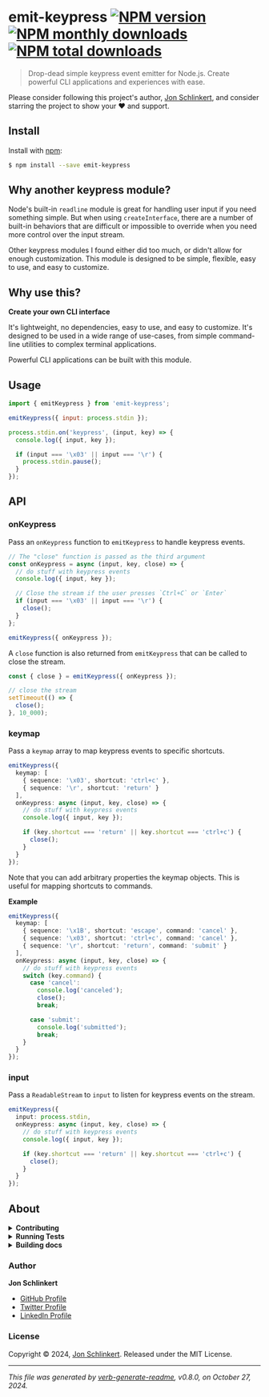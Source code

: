 # emit-keypress [![NPM version](https://img.shields.io/npm/v/emit-keypress.svg?style=flat)](https://www.npmjs.com/package/emit-keypress) [![NPM monthly downloads](https://img.shields.io/npm/dm/emit-keypress.svg?style=flat)](https://npmjs.org/package/emit-keypress) [![NPM total downloads](https://img.shields.io/npm/dt/emit-keypress.svg?style=flat)](https://npmjs.org/package/emit-keypress)

> Drop-dead simple keypress event emitter for Node.js. Create powerful CLI applications and experiences with ease.

Please consider following this project's author, [Jon Schlinkert](https://github.com/jonschlinkert), and consider starring the project to show your :heart: and support.

## Install

Install with [npm](https://www.npmjs.com/):

```sh
$ npm install --save emit-keypress
```

## Why another keypress module?

Node's built-in `readline` module is great for handling user input if you need something simple. But when using `createInterface`, there are a number of built-in behaviors that are difficult or impossible to override when you need more control over the input stream.

Other keypress modules I found either did too much, or didn't allow for enough customization. This module is designed to be simple, flexible, easy to use, and easy to customize.

## Why use this?

**Create your own CLI interface**

It's lightweight, no dependencies, easy to use, and easy to customize. It's designed to be used in a wide range of use-cases, from simple command-line utilities to complex terminal applications.

Powerful CLI applications can be built with this module.

## Usage

```js
import { emitKeypress } from 'emit-keypress';

emitKeypress({ input: process.stdin });

process.stdin.on('keypress', (input, key) => {
  console.log({ input, key });

  if (input === '\x03' || input === '\r') {
    process.stdin.pause();
  }
});
```

## API

### onKeypress

Pass an `onKeypress` function to `emitKeypress` to handle keypress events.

```ts
// The "close" function is passed as the third argument
const onKeypress = async (input, key, close) => {
  // do stuff with keypress events
  console.log({ input, key });

  // Close the stream if the user presses `Ctrl+C` or `Enter`
  if (input === '\x03' || input === '\r') {
    close();
  }
};

emitKeypress({ onKeypress });
```

A `close` function is also returned from `emitKeypress` that can be called to close the stream.

```ts
const { close } = emitKeypress({ onKeypress });

// close the stream
setTimeout(() => {
  close();
}, 10_000);
```

### keymap

Pass a `keymap` array to map keypress events to specific shortcuts.

```ts
emitKeypress({
  keymap: [
    { sequence: '\x03', shortcut: 'ctrl+c' },
    { sequence: '\r', shortcut: 'return' }
  ],
  onKeypress: async (input, key, close) => {
    // do stuff with keypress events
    console.log({ input, key });

    if (key.shortcut === 'return' || key.shortcut === 'ctrl+c') {
      close();
    }
  }
});
```

Note that you can add arbitrary properties the keymap objects. This is useful for mapping shortcuts to commands.

**Example**

```ts
emitKeypress({
  keymap: [
    { sequence: '\x1B', shortcut: 'escape', command: 'cancel' },
    { sequence: '\x03', shortcut: 'ctrl+c', command: 'cancel' },
    { sequence: '\r', shortcut: 'return', command: 'submit' }
  ],
  onKeypress: async (input, key, close) => {
    // do stuff with keypress events
    switch (key.command) {
      case 'cancel':
        console.log('canceled');
        close();
        break;

      case 'submit':
        console.log('submitted');
        break;
    }
  }
});
```

### input

Pass a `ReadableStream` to `input` to listen for keypress events on the stream.

```ts
emitKeypress({
  input: process.stdin,
  onKeypress: async (input, key, close) => {
    // do stuff with keypress events
    console.log({ input, key });

    if (key.shortcut === 'return' || key.shortcut === 'ctrl+c') {
      close();
    }
  }
});
```

## About

<details>
<summary><strong>Contributing</strong></summary>

Pull requests and stars are always welcome. For bugs and feature requests, [please create an issue](../../issues/new).

</details>

<details>
<summary><strong>Running Tests</strong></summary>

Running and reviewing unit tests is a great way to get familiarized with a library and its API. You can install dependencies and run tests with the following command:

```sh
$ npm install && npm test
```

</details>

<details>
<summary><strong>Building docs</strong></summary>

_(This project's readme.md is generated by [verb](https://github.com/verbose/verb-generate-readme), please don't edit the readme directly. Any changes to the readme must be made in the [.verb.md](.verb.md) readme template.)_

To generate the readme, run the following command:

```sh
$ npm install -g verbose/verb#dev verb-generate-readme && verb
```

</details>

### Author

**Jon Schlinkert**

* [GitHub Profile](https://github.com/jonschlinkert)
* [Twitter Profile](https://twitter.com/jonschlinkert)
* [LinkedIn Profile](https://linkedin.com/in/jonschlinkert)

### License

Copyright © 2024, [Jon Schlinkert](https://github.com/jonschlinkert).
Released under the MIT License.

***

_This file was generated by [verb-generate-readme](https://github.com/verbose/verb-generate-readme), v0.8.0, on October 27, 2024._